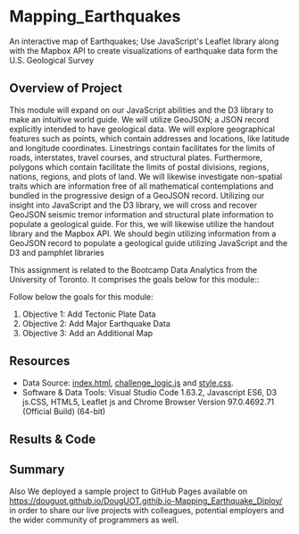 # Mapping_Earthquakes
An interactive map of Earthquakes; Use JavaScript's Leaflet library along with the Mapbox API to create visualizations of earthquake data form the U.S. Geological Survey

## Overview of Project

This module will expand on our JavaScript abilities and the D3 library to make an intuitive world guide. We will utilize GeoJSON; a JSON record explicitly intended to have geological data. We will explore geographical features such as points, which contain addresses and locations, like latitude and longitude coordinates. Linestrings contain facilitates for the limits of
 roads, interstates, travel courses, and structural plates. Furthermore, polygons which contain facilitate the limits of postal divisions, regions, nations, regions, and plots of land. We will likewise investigate non-spatial traits which are information free of all mathematical contemplations and bundled in the progressive design of a GeoJSON record. Utilizing our insight into JavaScript and the D3 library, we will cross and recover GeoJSON seismic tremor information and structural plate information to populate a geological guide. For this, we will likewise utilize the handout library and the Mapbox API. We should begin utilizing information from a GeoJSON record to populate a geological guide utilizing JavaScript and the D3 and pamphlet libraries

This assignment is related to the Bootcamp Data Analytics from the University of Toronto. It comprises the goals below for this module:: 

Follow below the goals for this module:

1) Objective 1: Add Tectonic Plate Data
2) Objective 2: Add Major Earthquake Data
3) Objective 3: Add an Additional Map


## Resources

* Data Source: [index.html](https://github.com/DougUOT/Mapping_Earthquakes/blob/main/Earthquake_Challenge/index.html), [challenge_logic.js](https://github.com/DougUOT/Mapping_Earthquakes/blob/main/Earthquake_Challenge/static/js/challenge_logic.js) and [style.css](https://github.com/DougUOT/Mapping_Earthquakes/blob/main/Earthquake_Challenge/static/css/style.css).
* Software & Data Tools: Visual Studio Code 1.63.2, Javascript ES6, D3 js.CSS, HTML5, Leaflet js and Chrome Browser Version 97.0.4692.71 (Official Build) (64-bit)

## Results & Code




## Summary

Also We deployed a sample project to GitHub Pages available on https://douguot.github.io/DougUOT.githib.io-Mapping_Earthquake_Diploy/ in order to share our live projects with colleagues, potential employers and the wider community of programmers as well.
